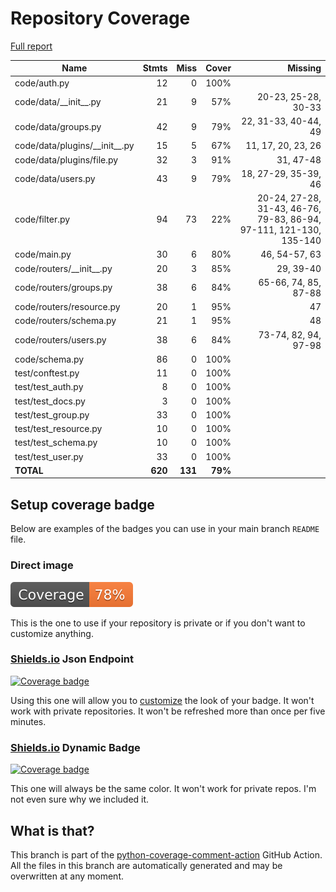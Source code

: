 # Repository Coverage

[Full report](https://htmlpreview.github.io/?https://github.com/HarryKodden/scim/blob/python-coverage-comment-action-data/htmlcov/index.html)

| Name                              |    Stmts |     Miss |   Cover |   Missing |
|---------------------------------- | -------: | -------: | ------: | --------: |
| code/auth.py                      |       12 |        0 |    100% |           |
| code/data/\_\_init\_\_.py         |       21 |        9 |     57% |20-23, 25-28, 30-33 |
| code/data/groups.py               |       42 |        9 |     79% |22, 31-33, 40-44, 49 |
| code/data/plugins/\_\_init\_\_.py |       15 |        5 |     67% |11, 17, 20, 23, 26 |
| code/data/plugins/file.py         |       32 |        3 |     91% | 31, 47-48 |
| code/data/users.py                |       43 |        9 |     79% |18, 27-29, 35-39, 46 |
| code/filter.py                    |       94 |       73 |     22% |20-24, 27-28, 31-43, 46-76, 79-83, 86-94, 97-111, 121-130, 135-140 |
| code/main.py                      |       30 |        6 |     80% |46, 54-57, 63 |
| code/routers/\_\_init\_\_.py      |       20 |        3 |     85% | 29, 39-40 |
| code/routers/groups.py            |       38 |        6 |     84% |65-66, 74, 85, 87-88 |
| code/routers/resource.py          |       20 |        1 |     95% |        47 |
| code/routers/schema.py            |       21 |        1 |     95% |        48 |
| code/routers/users.py             |       38 |        6 |     84% |73-74, 82, 94, 97-98 |
| code/schema.py                    |       86 |        0 |    100% |           |
| test/conftest.py                  |       11 |        0 |    100% |           |
| test/test\_auth.py                |        8 |        0 |    100% |           |
| test/test\_docs.py                |        3 |        0 |    100% |           |
| test/test\_group.py               |       33 |        0 |    100% |           |
| test/test\_resource.py            |       10 |        0 |    100% |           |
| test/test\_schema.py              |       10 |        0 |    100% |           |
| test/test\_user.py                |       33 |        0 |    100% |           |
|                         **TOTAL** |  **620** |  **131** | **79%** |           |


## Setup coverage badge

Below are examples of the badges you can use in your main branch `README` file.

### Direct image

[![Coverage badge](https://raw.githubusercontent.com/HarryKodden/scim/python-coverage-comment-action-data/badge.svg)](https://htmlpreview.github.io/?https://github.com/HarryKodden/scim/blob/python-coverage-comment-action-data/htmlcov/index.html)

This is the one to use if your repository is private or if you don't want to customize anything.

### [Shields.io](https://shields.io) Json Endpoint

[![Coverage badge](https://img.shields.io/endpoint?url=https://raw.githubusercontent.com/HarryKodden/scim/python-coverage-comment-action-data/endpoint.json)](https://htmlpreview.github.io/?https://github.com/HarryKodden/scim/blob/python-coverage-comment-action-data/htmlcov/index.html)

Using this one will allow you to [customize](https://shields.io/endpoint) the look of your badge.
It won't work with private repositories. It won't be refreshed more than once per five minutes.

### [Shields.io](https://shields.io) Dynamic Badge

[![Coverage badge](https://img.shields.io/badge/dynamic/json?color=brightgreen&label=coverage&query=%24.message&url=https%3A%2F%2Fraw.githubusercontent.com%2FHarryKodden%2Fscim%2Fpython-coverage-comment-action-data%2Fendpoint.json)](https://htmlpreview.github.io/?https://github.com/HarryKodden/scim/blob/python-coverage-comment-action-data/htmlcov/index.html)

This one will always be the same color. It won't work for private repos. I'm not even sure why we included it.

## What is that?

This branch is part of the
[python-coverage-comment-action](https://github.com/marketplace/actions/python-coverage-comment)
GitHub Action. All the files in this branch are automatically generated and may be
overwritten at any moment.